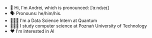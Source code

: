 - 👋 Hi, I'm Andrei, which is pronounced: [ˈɑːndɹeɪ]
- 🗣️ Pronouns: he/him/his.
- 👨🏼‍💻 I'm a Data Science Intern at Quantum
- 👨🏼‍🎓 I study computer science at Poznań University of Technology 
- ❤️ I'm interested in AI 
